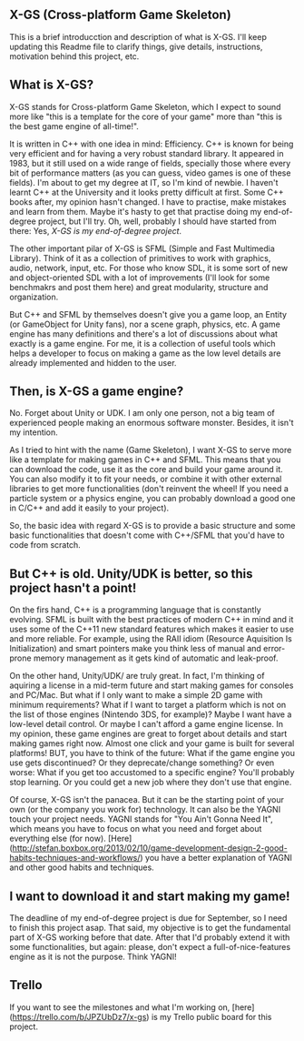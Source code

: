 X-GS (Cross-platform Game Skeleton)
-----------------------------------

This is a brief introducction and description of what is X-GS. I'll keep updating this Readme file to clarify things, give details, instructions, motivation behind this project, etc.


What is X-GS?
-------------

X-GS stands for Cross-platform Game Skeleton, which I expect to sound more like "this is a template for the core of your game" more than "this is the best game engine of all-time!".

It is written in C++ with one idea in mind: Efficiency. C++ is known for being very efficient and for having a very robust standard library. It appeared in 1983, but it still used on a wide range of fields, specially those where every bit of performance matters (as you can guess, video games is one of these fields). I'm about to get my degree at IT, so I'm kind of newbie. I haven't learnt C++ at the University and it looks pretty difficult at first. Some C++ books after, my opinion hasn't changed. I have to practise, make mistakes and learn from them. Maybe it's hasty to get that practise doing my end-of-degree project, but I'll try. Oh, well, probably I should have started from there: Yes, *X-GS is my end-of-degree project*.

The other important pilar of X-GS is SFML (Simple and Fast Multimedia Library). Think of it as a collection of primitives to work with graphics, audio, network, input, etc. For those who know SDL, it is some sort of new and object-oriented SDL with a lot of improvements (I'll look for some benchmakrs and post them here) and great modularity, structure and organization.

But C++ and SFML by themselves doesn't give you a game loop, an Entity (or GameObject for Unity fans), nor a scene graph, physics, etc. A game engine has many definitions and there's a lot of discussions about what exactly is a game engine. For me, it is a collection of useful tools which helps a developer to focus on making a game as the low level details are already implemented and hidden to the user.


Then, is X-GS a game engine?
----------------------------

No. Forget about Unity or UDK. I am only one person, not a big team of experienced people making an enormous software monster. Besides, it isn't my intention.

As I tried to hint with the name (Game Skeleton), I want X-GS to serve more like a template for making games in C++ and SFML. This means that you can download the code, use it as the core and build your game around it. You can also modify it to fit your needs, or combine it with other external libraries to get more functionalities (don't reinvent the wheel! If you need a particle system or a physics engine, you can probably download a good one in C/C++ and add it easily to your project).

So, the basic idea with regard X-GS is to provide a basic structure and some basic functionalities that doesn't come with C++/SFML that you'd have to code from scratch.


But C++ is old. Unity/UDK is better, so this project hasn't a point!
--------------------------------------------------------------------

On the firs hand, C++ is a programming language that is constantly evolving. SFML is built with the best practices of modern C++ in mind and it uses some of the C++11 new standard features which makes it easier to use and more reliable. For example, using the RAII idiom (Resource Aquisition Is Initialization) and smart pointers make you think less of manual and error-prone memory management as it gets kind of automatic and leak-proof.

On the other hand, Unity/UDK/<put-your-favourite-engine-here> are truly great. In fact, I'm thinking of aquiring a license in a mid-term future and start making games for consoles and PC/Mac. But what if I only want to make a simple 2D game with minimum requirements? What if I want to target a platform which is not on the list of those engines (Nintendo 3DS, for example)? Maybe I want have a low-level detail control. Or maybe I can't afford a game engine license. In my opinion, these game engines are great to forget about details and start making games right now. Almost one click and your game is built for several platforms! BUT, you have to think of the future: What if the game engine you use gets discontinued? Or they deprecate/change something? Or even worse: What if you get too accustomed to a specific engine? You'll probably stop learning. Or you could get a new job where they don't use that engine.

Of course, X-GS isn't the panacea. But it can be the starting point of your own (or the company you work for) technology. It can also be the YAGNI touch your project needs. YAGNI stands for "You Ain't Gonna Need It", which means you have to focus on what you need and forget about everything else (for now). [Here] (http://stefan.boxbox.org/2013/02/10/game-development-design-2-good-habits-techniques-and-workflows/) you have a better explanation of YAGNI and other good habits and techniques.


I want to download it and start making my game!
-----------------------------------------------

The deadline of my end-of-degree project is due for September, so I need to finish this project asap. That said, my objective is to get the fundamental part of X-GS working before that date. After that I'd probably extend it with some functionalities, but again: please, don't expect a full-of-nice-features engine as it is not the purpose. Think YAGNI!


Trello
------

If you want to see the milestones and what I'm working on, [here] (https://trello.com/b/JPZUbDz7/x-gs) is my Trello public board for this project.

